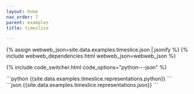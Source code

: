 ```yaml
---
layout: home
nav_order: 7
parent: examples
title: timeslice

---
```


<div id='webweb-example-visualization' style='width: 100%'></div>
{% assign webweb_json=site.data.examples.timeslice.json | jsonify %}
{% include webweb_dependencies.html webweb_json=webweb_json %}

{% include code_switcher.html code_options="python---json" %}
<div id='python-code-block' class='select-code-block select-code-block-visible'></div>
```python
{{site.data.examples.timeslice.representations.python}}
```
<div id='json-code-block' class='select-code-block'></div>
```json
{{site.data.examples.timeslice.representations.json}}
```